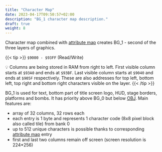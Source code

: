 ```yaml
---
title: "Character Map"
date: 2023-04-17T09:50:57+02:00
description: "BG_1 character map description."
draft: true
weight: 8
---
```


Character map combined with [attribute map](../attribute_map/) creates BG_1 - second of the three layers of graphics.

<!--more-->

{{< tip >}}
`$9000 - $93FF` (Read/Write)

:bulb: Columns are being stored in RAM from right to left. First visible column starts at `$93A0` and ends at `$93BF`. Last visible column starts at `$9040` and ends at `$905F` respectively. These are also addresses for top left, bottom left, top right and bottom right characters visible on the layer.
{{< /tip >}}

BG_1 is used for text, bottom part of title screen logo, HUD, stage borders, platforms and bombs. It has priority above BG_0 but below [OBJ](../object_memory/). Main features are:
- array of 32 columns, 32 rows each
- each entry is 1 byte and represents 1 character code (8x8 pixel block also called tile) from bank 0
- up to 512 unique characters is possible thanks to corresponding [attribute map](../attribute_map/) entry
- first and last two columns remain off screen (screen resolution is 224*256)
